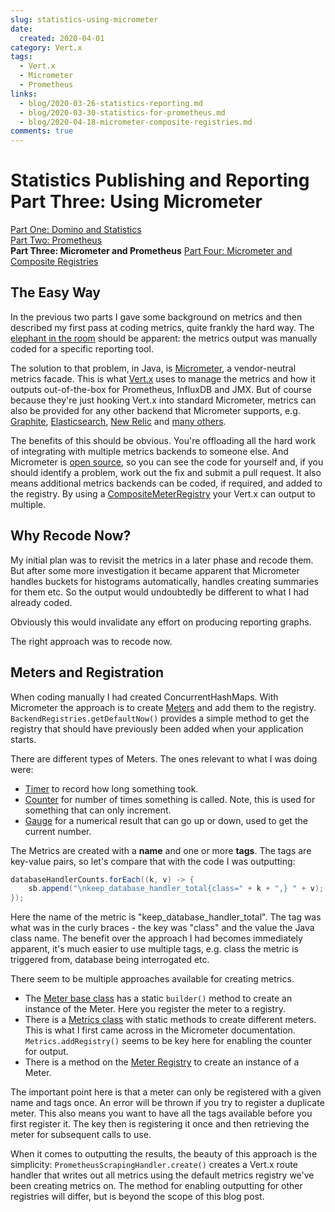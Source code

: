 ```yaml
---
slug: statistics-using-micrometer
date: 
  created: 2020-04-01
category: Vert.x
tags: 
  - Vert.x
  - Micrometer
  - Prometheus
links:
  - blog/2020-03-26-statistics-reporting.md
  - blog/2020-03-30-statistics-for-prometheus.md
  - blog/2020-04-18-micrometer-composite-registries.md
comments: true
---
```

# Statistics Publishing and Reporting Part Three: Using Micrometer

[Part One: Domino and Statistics](./2020-03-26-statistics-reporting.md)  
[Part Two: Prometheus](./2020-03-30-statistics-for-prometheus.md)  
**Part Three: Micrometer and Prometheus**
[Part Four: Micrometer and Composite Registries](./2020-04-18-micrometer-composite-registries.md)

## The Easy Way

In the previous two parts I gave some background on metrics and then described my first pass at coding metrics, quite frankly the hard way. The [elephant in the room](https://en.wikipedia.org/wiki/Elephant_in_the_room) should be apparent: the metrics output was manually coded for a specific reporting tool.

<!-- more -->

The solution to that problem, in Java, is [Micrometer](https://micrometer.io/), a vendor-neutral metrics facade. This is what [Vert.x](https://vertx.io/docs/vertx-micrometer-metrics/java/) uses to manage the metrics and how it outputs out-of-the-box for Prometheus, InfluxDB and JMX. But of course because they're just hooking Vert.x into standard Micrometer, metrics can also be provided for any other backend that Micrometer supports, e.g. [Graphite](http://micrometer.io/docs/registry/graphite), [Elasticsearch](http://micrometer.io/docs/registry/elastic), [New Relic](http://micrometer.io/docs/registry/new-relic) and [many others](http://micrometer.io/docs).

The benefits of this should be obvious. You're offloading all the hard work of integrating with multiple metrics backends to someone else. And Micrometer is [open source](https://github.com/micrometer-metrics/micrometer), so you can see the code for yourself and, if you should identify a problem, work out the fix and submit a pull request. It also means additional metrics backends can be coded, if required, and added to the registry. By using a [CompositeMeterRegistry](https://vertx.io/docs/vertx-micrometer-metrics/java/#_other_backends_or_combinations) your Vert.x can output to multiple.

## Why Recode Now?

My initial plan was to revisit the metrics in a later phase and recode them. But after some more investigation it became apparent that Micrometer handles buckets for histograms automatically, handles creating summaries for them etc. So the output would undoubtedly be different to what I had already coded.

Obviously this would invalidate any effort on producing reporting graphs.

The right approach was to recode now.

## Meters and Registration

When coding manually I had created ConcurrentHashMaps. With Micrometer the approach is to create [Meters](https://micrometer.io/docs/concepts#_meters) and add them to the registry. `BackendRegistries.getDefaultNow()` provides a simple method to get the registry that should have previously been added when your application starts.

There are different types of Meters. The ones relevant to what I was doing were:

- [Timer](https://micrometer.io/docs/concepts#_timers) to record how long something took.
- [Counter](https://micrometer.io/docs/concepts#_counters) for number of times something is called. Note, this is used for something that can only increment.
- [Gauge](https://micrometer.io/docs/concepts#_gauges) for a numerical result that can go up or down, used to get the current number.

The Metrics are created with a **name** and one or more **tags**. The tags are key-value pairs, so let's compare that with the code I was outputting:

```java
databaseHandlerCounts.forEach((k, v) -> {
	sb.append("\nkeep_database_handler_total{class=" + k + ",} " + v);
});
```

Here the name of the metric is "keep_database_handler_total". The tag was what was in the curly braces - the key was "class" and the value the Java class name. The benefit over the approach I had becomes immediately apparent, it's much easier to use multiple tags, e.g. class the metric is triggered from, database being interrogated etc.

There seem to be multiple approaches available for creating metrics.

- The [Meter base class](https://javadoc.io/doc/io.micrometer/micrometer-core/1.4.0/io/micrometer/core/instrument/Meter.html) has a static `builder()` method to create an instance of the Meter. Here you register the meter to a registry.
- There is a [Metrics class](https://javadoc.io/doc/io.micrometer/micrometer-core/1.4.0/io/micrometer/core/instrument/Metrics.html) with static methods to create different meters. This is what I first came across in the Micrometer documentation. `Metrics.addRegistry()` seems to be key here for enabling the counter for output.
- There is a method on the [Meter Registry](https://javadoc.io/doc/io.micrometer/micrometer-core/1.4.0/io/micrometer/core/instrument/MeterRegistry.html) to create an instance of a Meter.

The important point here is that a meter can only be registered with a given name and tags once. An error will be thrown if you try to register a duplicate meter. This also means you want to have all the tags available before you first register it. The key then is registering it once and then retrieving the meter for subsequent calls to use.

When it comes to outputting the results, the beauty of this approach is the simplicity: `PrometheusScrapingHandler.create()` creates a Vert.x route handler that writes out all metrics using the default metrics registry we've been creating metrics on. The method for enabling outputting for other registries will differ, but is beyond the scope of this blog post.